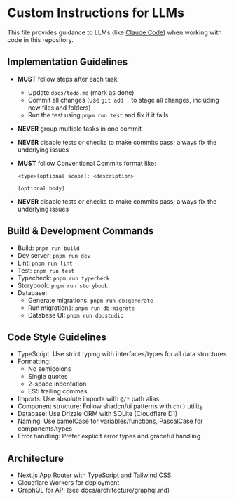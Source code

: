 # Custom Instructions for LLMs

This file provides guidance to LLMs (like [Claude Code](claude.ai/code)) when working with code in this repository.

## Implementation Guidelines

- **MUST** follow steps after each task
  - Update `docs/todo.md` (mark as done)
  - Commit all changes (use `git add .` to stage all changes, including new files and folders)
  - Run the test using `pnpm run test` and fix if it fails
- **NEVER** group multiple tasks in one commit
- **NEVER** disable tests or checks to make commits pass; always fix the underlying issues
- **MUST** follow Conventional Commits format like:

  ```
  <type>[optional scope]: <description>

  [optional body]
  ```

- **NEVER** disable tests or checks to make commits pass; always fix the underlying issues

## Build & Development Commands

- Build: `pnpm run build`
- Dev server: `pnpm run dev`
- Lint: `pnpm run lint`
- Test: `pnpm run test`
- Typecheck: `pnpm run typecheck`
- Storybook: `pnpm run storybook`
- Database:
  - Generate migrations: `pnpm run db:generate`
  - Run migrations: `pnpm run db:migrate`
  - Database UI: `pnpm run db:studio`

## Code Style Guidelines

- TypeScript: Use strict typing with interfaces/types for all data structures
- Formatting:
  - No semicolons
  - Single quotes
  - 2-space indentation
  - ES5 trailing commas
- Imports: Use absolute imports with `@/*` path alias
- Component structure: Follow shadcn/ui patterns with `cn()` utility
- Database: Use Drizzle ORM with SQLite (Cloudflare D1)
- Naming: Use camelCase for variables/functions, PascalCase for components/types
- Error handling: Prefer explicit error types and graceful handling

## Architecture

- Next.js App Router with TypeScript and Tailwind CSS
- Cloudflare Workers for deployment
- GraphQL for API (see docs/architecture/graphql.md)
